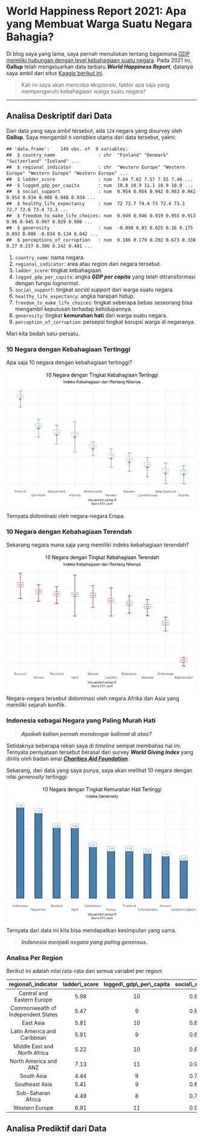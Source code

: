 World Happiness Report 2021: Apa yang Membuat Warga Suatu Negara
Bahagia?
================

Di blog saya yang lama, saya pernah menuliskan tentang bagaimana [GDP
memiliki hubungan dengan level kebahagiaan suatu
negara](https://passingthroughresearcher.wordpress.com/2019/11/19/infografis-kemakmuran-vs-kebahagiaan-suatu-negara/).
Pada 2021 ini, **Gallup** telah mengeluarkan data terbaru ***World
Happiness Report***, datanya saya ambil dari situs [Kaggle berikut
ini](https://www.kaggle.com/ajaypalsinghlo/world-happiness-report-2021).

> Kali ini saya akan mencoba eksplorasi, faktor apa saja yang
> mempengaruhi kebahagiaan warga suatu negara?

------------------------------------------------------------------------

## Analisa Deskriptif dari Data

Dari data yang saya ambil tersebut, ada `124` negara yang disurvey oleh
**Gallup**. Saya mengambil `9` *variables* utama dari data tersebut,
yakni:

    ## 'data.frame':    149 obs. of  9 variables:
    ##  $ country_name                : chr  "Finland" "Denmark" "Switzerland" "Iceland" ...
    ##  $ regional_indicator          : chr  "Western Europe" "Western Europe" "Western Europe" "Western Europe" ...
    ##  $ ladder_score                : num  7.84 7.62 7.57 7.55 7.46 ...
    ##  $ logged_gdp_per_capita       : num  10.8 10.9 11.1 10.9 10.9 ...
    ##  $ social_support              : num  0.954 0.954 0.942 0.983 0.942 0.954 0.934 0.908 0.948 0.934 ...
    ##  $ healthy_life_expectancy     : num  72 72.7 74.4 73 72.4 73.3 72.7 72.6 73.4 73.3 ...
    ##  $ freedom_to_make_life_choices: num  0.949 0.946 0.919 0.955 0.913 0.96 0.945 0.907 0.929 0.908 ...
    ##  $ generosity                  : num  -0.098 0.03 0.025 0.16 0.175 0.093 0.086 -0.034 0.134 0.042 ...
    ##  $ perceptions_of_corruption   : num  0.186 0.179 0.292 0.673 0.338 0.27 0.237 0.386 0.242 0.481 ...

1.  `country_name`: nama negara.
2.  `regional_indicator`: area atau region dari negara tersebut.
3.  `ladder_score`: tingkat kebahagiaan.
4.  `logged_gdp_per_capita`: angka ***GDP per capita*** yang telah
    ditransformasi dengan fungsi *lognormal*.
5.  `social_support`: tingkat *social support* dari warga suatu negara.
6.  `healthy_life_expectancy`: angka harapan hidup.
7.  `freedom_to_make_life_choices`: tingkat seberapa bebas seseorang
    bisa mengambil keputusan terhadap kehidupannya.
8.  `generosity`: tingkat **kemurahan hati** dari warga suatu negara.
9.  `perception_of_corruption`: persepsi tingkat korupsi warga di
    negaranya.

Mari kita bedah satu-persatu.

### 10 Negara dengan Kebahagiaan Tertinggi

Apa saja 10 negara dengan kebahagiaan tertinggi?

<img src="bahagia_files/figure-gfm/unnamed-chunk-2-1.png" style="display: block; margin: auto;" />

Ternyata didominasi oleh negara-negara Eropa.

### 10 Negara dengan Kebahagiaan Terendah

Sekarang negara mana saja yang memiliki indeks kebahagiaan terendah?

<img src="bahagia_files/figure-gfm/unnamed-chunk-3-1.png" style="display: block; margin: auto;" />

Negara-negara tersebut didominasi oleh negara Afrika dan Asia yang
memiliki sejarah konflik.

### Indonesia sebagai Negara yang Paling Murah Hati

> ***Apakah kalian pernah mendengar kalimat di atas?***

Setidaknya beberapa rekan saya di *timeline* sempat membahas hal ini.
Ternyata pernyataan tersebut berasal dari survey ***World Giving
Index*** yang dirilis oleh badan amal [***Charities Aid
Foundation***](https://www.femina.co.id/trending-topic/good-news-indonesia-dinobatkan-jadi-negara-paling-murah-hati-di-dunia).

Sekarang, dari data yang saya punya, saya akan melihat 10 negara dengan
nilai *generosity* tertinggi:

<img src="bahagia_files/figure-gfm/unnamed-chunk-4-1.png" style="display: block; margin: auto;" />

Ternyata dari data ini kita bisa mendapatkan kesimpulan yang sama.

> ***Indonesia menjadi negara yang paling generous.***

### Analisa Per Region

Berikut ini adalah nilai rata-rata dari semua variabel per region:

<table>
<thead>
<tr>
<th style="text-align:center;">
regional\_indicator
</th>
<th style="text-align:center;">
ladder\_score
</th>
<th style="text-align:center;">
logged\_gdp\_per\_capita
</th>
<th style="text-align:center;">
social\_support
</th>
<th style="text-align:center;">
healthy\_life\_expectancy
</th>
<th style="text-align:center;">
freedom\_to\_make\_life\_choices
</th>
<th style="text-align:center;">
generosity
</th>
<th style="text-align:center;">
perceptions\_of\_corruption
</th>
</tr>
</thead>
<tbody>
<tr>
<td style="text-align:center;">
Central and Eastern Europe
</td>
<td style="text-align:center;">
5.98
</td>
<td style="text-align:center;">
10
</td>
<td style="text-align:center;">
0.89
</td>
<td style="text-align:center;">
68.34
</td>
<td style="text-align:center;">
0.80
</td>
<td style="text-align:center;">
-0.08
</td>
<td style="text-align:center;">
0.85
</td>
</tr>
<tr>
<td style="text-align:center;">
Commonwealth of Independent States
</td>
<td style="text-align:center;">
5.47
</td>
<td style="text-align:center;">
9
</td>
<td style="text-align:center;">
0.87
</td>
<td style="text-align:center;">
65.01
</td>
<td style="text-align:center;">
0.82
</td>
<td style="text-align:center;">
-0.04
</td>
<td style="text-align:center;">
0.73
</td>
</tr>
<tr>
<td style="text-align:center;">
East Asia
</td>
<td style="text-align:center;">
5.81
</td>
<td style="text-align:center;">
10
</td>
<td style="text-align:center;">
0.86
</td>
<td style="text-align:center;">
71.25
</td>
<td style="text-align:center;">
0.76
</td>
<td style="text-align:center;">
-0.06
</td>
<td style="text-align:center;">
0.68
</td>
</tr>
<tr>
<td style="text-align:center;">
Latin America and Caribbean
</td>
<td style="text-align:center;">
5.91
</td>
<td style="text-align:center;">
9
</td>
<td style="text-align:center;">
0.84
</td>
<td style="text-align:center;">
67.08
</td>
<td style="text-align:center;">
0.83
</td>
<td style="text-align:center;">
-0.07
</td>
<td style="text-align:center;">
0.79
</td>
</tr>
<tr>
<td style="text-align:center;">
Middle East and North Africa
</td>
<td style="text-align:center;">
5.22
</td>
<td style="text-align:center;">
10
</td>
<td style="text-align:center;">
0.80
</td>
<td style="text-align:center;">
65.61
</td>
<td style="text-align:center;">
0.72
</td>
<td style="text-align:center;">
-0.08
</td>
<td style="text-align:center;">
0.76
</td>
</tr>
<tr>
<td style="text-align:center;">
North America and ANZ
</td>
<td style="text-align:center;">
7.13
</td>
<td style="text-align:center;">
11
</td>
<td style="text-align:center;">
0.93
</td>
<td style="text-align:center;">
72.33
</td>
<td style="text-align:center;">
0.90
</td>
<td style="text-align:center;">
0.12
</td>
<td style="text-align:center;">
0.45
</td>
</tr>
<tr>
<td style="text-align:center;">
South Asia
</td>
<td style="text-align:center;">
4.44
</td>
<td style="text-align:center;">
9
</td>
<td style="text-align:center;">
0.70
</td>
<td style="text-align:center;">
62.68
</td>
<td style="text-align:center;">
0.76
</td>
<td style="text-align:center;">
0.04
</td>
<td style="text-align:center;">
0.80
</td>
</tr>
<tr>
<td style="text-align:center;">
Southeast Asia
</td>
<td style="text-align:center;">
5.41
</td>
<td style="text-align:center;">
9
</td>
<td style="text-align:center;">
0.82
</td>
<td style="text-align:center;">
64.89
</td>
<td style="text-align:center;">
0.91
</td>
<td style="text-align:center;">
0.16
</td>
<td style="text-align:center;">
0.71
</td>
</tr>
<tr>
<td style="text-align:center;">
Sub-Saharan Africa
</td>
<td style="text-align:center;">
4.49
</td>
<td style="text-align:center;">
8
</td>
<td style="text-align:center;">
0.70
</td>
<td style="text-align:center;">
55.89
</td>
<td style="text-align:center;">
0.72
</td>
<td style="text-align:center;">
0.01
</td>
<td style="text-align:center;">
0.77
</td>
</tr>
<tr>
<td style="text-align:center;">
Western Europe
</td>
<td style="text-align:center;">
6.91
</td>
<td style="text-align:center;">
11
</td>
<td style="text-align:center;">
0.91
</td>
<td style="text-align:center;">
73.03
</td>
<td style="text-align:center;">
0.86
</td>
<td style="text-align:center;">
0.00
</td>
<td style="text-align:center;">
0.52
</td>
</tr>
</tbody>
</table>

## Analisa Prediktif dari Data
